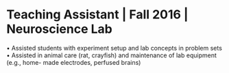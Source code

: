 Teaching Assistant | Fall 2016 | Neuroscience Lab
======
• Assisted students with experiment setup and lab concepts in problem sets
• Assisted in animal care (rat, crayfish) and maintenance of lab equipment (e.g., home-
made electrodes, perfused brains)
